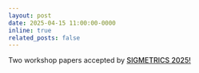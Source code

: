 ```yaml
---
layout: post
date: 2025-04-15 11:00:00-0000
inline: true
related_posts: false
---
```


<a>Two workshop papers</a> accepted by <a href="https://www.sigmetrics.org/sigmetrics2025/" style="font-weight: 500;">SIGMETRICS 2025!</a>